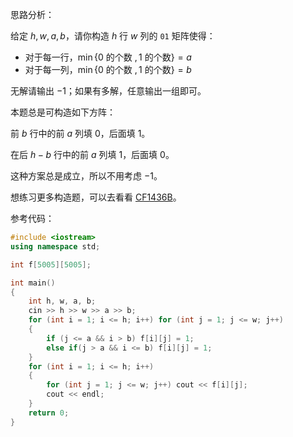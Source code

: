 思路分析：

给定 $h,w,a,b$，请你构造 $h$ 行 $w$ 列的 `01` 矩阵使得：

- 对于每一行，$\min\{0$ 的个数 $,1$ 的个数$\}=a$
- 对于每一列，$\min\{0$ 的个数 $,1$ 的个数$\}=b$

无解请输出 $-1$；如果有多解，任意输出一组即可。

本题总是可构造如下方阵：

前 $b$ 行中的前 $a$ 列填 $0$，后面填 $1$。

在后 $h-b$ 行中的前 $a$ 列填 $1$，后面填 $0$。

这种方案总是成立，所以不用考虑 $-1$。

想练习更多构造题，可以去看看 [CF1436B](https://www.luogu.com.cn/problem/CF1436B)。

参考代码：

```cpp
#include <iostream>
using namespace std;

int f[5005][5005];

int main()
{
    int h, w, a, b;
    cin >> h >> w >> a >> b; 
    for (int i = 1; i <= h; i++) for (int j = 1; j <= w; j++)
    {
        if (j <= a && i > b) f[i][j] = 1;
		else if(j > a && i <= b) f[i][j] = 1;
    }
    for (int i = 1; i <= h; i++)
    {
        for (int j = 1; j <= w; j++) cout << f[i][j];
        cout << endl;
    }
    return 0;
}
```